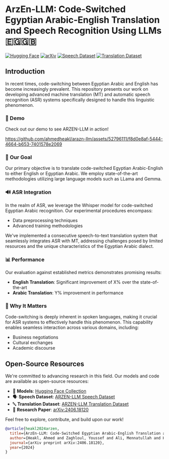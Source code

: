 # ArzEn-LLM: Code-Switched Egyptian Arabic-English Translation and Speech Recognition Using LLMs 🇪🇬🇬🇧

[![Hugging Face](https://img.shields.io/badge/%F0%9F%A4%97%20Hugging%20Face-Models-yellow)](http://huggingface.co/collections/ahmedheakl/arazn-llm-662ceaf12777656607b9524e)
[![arXiv](https://img.shields.io/badge/arXiv-2406.18120-b31b1b.svg)](https://arxiv.org/abs/2406.18120)
[![Speech Dataset](https://img.shields.io/badge/🗣️%20Speech%20Dataset-Hugging%20Face-blue)](https://huggingface.co/datasets/ahmedheakl/arzen-llm-speech-ds)
[![Translation Dataset](https://img.shields.io/badge/🔤%20Translation%20Dataset-Hugging%20Face-blue)](https://huggingface.co/datasets/ahmedheakl/arzen-llm-dataset)

## Introduction

In recent times, code-switching between Egyptian Arabic and English has become increasingly prevalent. This repository presents our work on developing advanced machine translation (MT) and automatic speech recognition (ASR) systems specifically designed to handle this linguistic phenomenon.

### 🎥 Demo

Check out our demo to see ARZEN-LLM in action!

https://github.com/ahmedheakl/arazn-llm/assets/52796111/f8d0e8af-5444-4664-b653-7401578e2069

### 🎯 Our Goal

Our primary objective is to translate code-switched Egyptian Arabic-English to either English or Egyptian Arabic. We employ state-of-the-art methodologies utilizing large language models such as LLama and Gemma.

### 🔊 ASR Integration

In the realm of ASR, we leverage the Whisper model for code-switched Egyptian Arabic recognition. Our experimental procedures encompass:
- Data preprocessing techniques
- Advanced training methodologies

We've implemented a consecutive speech-to-text translation system that seamlessly integrates ASR with MT, addressing challenges posed by limited resources and the unique characteristics of the Egyptian Arabic dialect.

### 📊 Performance

Our evaluation against established metrics demonstrates promising results:
- **English Translation**: Significant improvement of X% over the state-of-the-art
- **Arabic Translation**: Y% improvement in performance

### 🌟 Why It Matters

Code-switching is deeply inherent in spoken languages, making it crucial for ASR systems to effectively handle this phenomenon. This capability enables seamless interaction across various domains, including:
- Business negotiations
- Cultural exchanges
- Academic discourse

## Open-Source Resources

We're committed to advancing research in this field. Our models and code are available as open-source resources:

- 🤗 **Models**: [Hugging Face Collection](http://huggingface.co/collections/ahmedheakl/arazn-llm-662ceaf12777656607b9524e)
- 🗣️ **Speech Dataset**: [ARZEN-LLM Speech Dataset](https://huggingface.co/datasets/ahmedheakl/arzen-llm-speech-ds)
- 🔤 **Translation Dataset**: [ARZEN-LLM Translation Dataset](https://huggingface.co/datasets/ahmedheakl/arzen-llm-dataset)
- 📄 **Research Paper**: [arXiv:2406.18120](https://arxiv.org/abs/2406.18120)

Feel free to explore, contribute, and build upon our work!

```bibtex
@article{heakl2024arzen,
  title={ArzEn-LLM: Code-Switched Egyptian Arabic-English Translation and Speech Recognition Using LLMs},
  author={Heakl, Ahmed and Zaghloul, Youssef and Ali, Mennatullah and Hossam, Rania and Gomaa, Walid},
  journal={arXiv preprint arXiv:2406.18120},
  year={2024}
}
```


